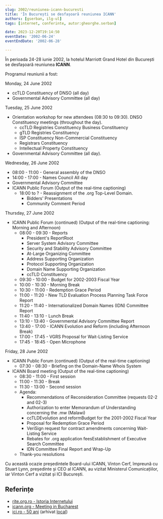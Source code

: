 ```yaml
---
slug: 2002/reuniunea-icann-bucuresti
title: 'În București se desfașoară reuniunea ICANN'
authors: [gserban, ilg-ul]
tags: [internet, conferinte, autor:gheorghe.serban]

date: 2023-12-20T19:14:50
eventDate: '2002-06-24'
eventEndDate: '2002-06-28'

---
```


În perioada 24-28 iunie 2002, la hotelul Marriott Grand Hotel din București
se desfașoară reuniunea **ICANN**.

<!-- truncate -->

Programul reuniunii a fost:

Monday, 24 June 2002

- ccTLD Constituency of DNSO (all day)
- Governmental Advisory Committee (all day)

Tuesday, 25 June 2002

- Orientation workshop for new attendees (08:30 to 09:30). DNSO Constituency meetings (throughout the day).
  - ccTLD Registries Constituency Business Constituency
  - gTLD Registries Constituency
  - ISP Constituency Non-Commercial Constituency
  - Registrars Constituency
  - Intellectual Property Constituency
- Governmental Advisory Committee (all day).

Wednesday, 26 June 2002

- 08:00 - 11:00 - General assembly of the DNSO
- 14:00 - 17:00 - Names Council All day
- Governmental Advisory Committee
- ICANN Public Forum (Output of the real-time captioning)
  - 18:00 to ? - Reassignment of the .org Top-Level Domain.
    - Bidders' Presentations
    - Community Comment Period

Thursday, 27 June 2002

- ICANN Public Forum (continued) (Output of the real-time captioning: Morning and Afternoon)
  - 08:00 - 09:30 - Reports
    - President's ReportRoot
    - Server System Advisory Committee
    - Security and Stability Advisory Committee
    - At-Large Organizing Committee
    - Address Supporting Organization
    - Protocol Supporting Organization
    - Domain Name Supporting Organization
    - ccTLD Constituency
  - 09:30 - 10:00 - Budget for 2002-2003 Fiscal Year
  - 10:00 - 10:30 - Morning Break
  - 10:30 - 11:00 - Redemption Grace Period
  - 11:00 - 11:20 - New TLD Evaluation Process Planning Task Force Report
  - 11:20 - 11:40 - Internationalized Domain Names (IDN) Committee Report
  - 11:40 - 13:10 - Lunch Break
  - 13:10 - 13:40 - Governmental Advisory Committee Report
  - 13:40 - 17:00 - ICANN Evolution and Reform (including Afternoon Break)
  - 17:00 - 17:45 - VGRS Proposal for Wait-Listing Service
  - 17:45 - 18:45 - Open Microphone

Friday, 28 June 2002

- ICANN Public Forum (continued) (Output of the real-time captioning)
  - 07:30 - 08:30 - Briefing on the Domain-Name Whois System
- ICANN Board meeting (Output of the real-time captioning)
  - 08:30 - 11:00 - First session
  - 11:00 - 11:30 - Break
  - 11:30 - 13:00 - Second session
  - Agenda:
    - Recommendations of Reconsideration Committee (requests 02-2 and 02-3)
    - Authorization to enter Memorandum of Understanding concerning the .mw (Malawi)
    - ccTLDEvolution and reformBudget for the 2001-2002 Fiscal Year
    - Proposal for Redemption Grace Period
    - VeriSign request for contract amendments concerning Wait-Listing Service
    - Rebates for .org application feesEstablishment of Executive Search Committee
    - IDN Committee Final Report and Wrap-Up
  - Thank-you resolutions

Cu această ocazie președintele Board-ului ICANN, Vinton Cerf, împreună cu Stuart
Lynn, președinte și CEO al ICANN, au vizitat Ministerul Comunicațiilor, iar Vinton
Cerf a vizitat și ICI București.

## Referințe

- [rite.org.ro - Istoria Internetului](https://rite.org.ro/istoria-internetului/)
- [icann.org - Meeting in Bucharest](https://archive.icann.org/en/meetings/bucharest/)
- [ici.ro - 50 ani](https://www.ici.ro/documents/24/ICI_Bucuresti-50_ani_tdHL8av.pdf) (arhivat [local](https://cronica-it.github.io/arhiva/))
